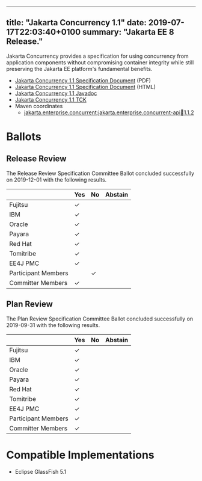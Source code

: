 <!-- Template for the root page of a specification release -->
---
title: "Jakarta Concurrency 1.1"
date: 2019-07-17T22:03:40+0100
summary: "Jakarta EE 8 Release."
---
Jakarta Concurrency provides a specification for using concurrency from application components without compromising container integrity while still preserving the Jakarta EE platform's fundamental benefits.

* [Jakarta Concurrency 1.1 Specification Document](./concurrency_1.1.pdf) (PDF)
* [Jakarta Concurrency 1.1 Specification Document](./concurrency_1.1.html) (HTML)
* [Jakarta Concurrency 1.1 Javadoc](./apidocs)
* [Jakarta Concurrency 1.1 TCK](http://downloads.eclipse.org/jakarta/concurrency/1.1/concurrency_tck_1.1.zip)
* Maven coordinates
  * [jakarta.enterprise.concurrent:jakarta.enterprise.concurrent-api:jar:1.1.2](https://search.maven.org/artifact/jakarta.enterprise.concurrent/jakarta.enterprise.concurrent-api/1.1.2/jar)

# Ballots

## Release Review

The Release Review Specification Committee Ballot concluded successfully on 2019-12-01 with the following results.

|                       |  Yes    | No      | Abstain  |
|-----------------------|---------|---------|----------|
|Fujitsu                | &check; |         |          |
|IBM                    | &check; |         |          |
|Oracle                 | &check; |         |          |
|Payara                 | &check; |         |          |
|Red Hat                | &check; |         |          |
|Tomitribe              | &check; |         |          |
|EE4J PMC               | &check; |         |          |
|Participant Members    |         | &check; |          |
|Committer Members      | &check; |         |          |

## Plan Review

The Plan Review Specification Committee Ballot concluded successfully on 2019-09-31 with the following results.

|                       |  Yes    | No  | Abstain  |
|-----------------------|---------|-----|----------|
|Fujitsu                | &check; |     |          |
|IBM                    | &check; |     |          |
|Oracle                 | &check; |     |          |
|Payara                 | &check; |     |          |
|Red Hat                | &check; |     |          |
|Tomitribe              | &check; |     |          |
|EE4J PMC               | &check; |     |          |
|Participant Members    | &check; |     |          |
|Committer Members      | &check; |     |          |

# Compatible Implementations

* Eclipse GlassFish 5.1
